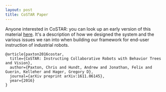 ```yaml
---
layout: post
title: CoSTAR Paper
---
```


Anyone interested in CoSTAR: you can look up an early version of this material [here](https://arxiv.org/abs/1611.06145). It's a description of how we designed the system and the various issues we ran into when building our framework for end-user instruction of industrial robots.

```
@article{paxton2016costar,
  title={CoSTAR: Instructing Collaborative Robots with Behavior Trees and Vision},
  author={Paxton, Chris and Hundt, Andrew and Jonathan, Felix and Guerin, Kelleher and Hager, Gregory D},
  journal={arXiv preprint arXiv:1611.06145},
  year={2016}
}
```
